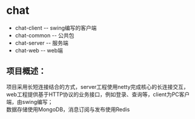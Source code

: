 # chat

* chat-client    --  swing编写的客户端
* chat-common  -- 公共包  
* chat-server  -- 服务端 
* chat-web   -- web端

## 项目概述：
项目采用长短连接结合的方式，server工程使用netty完成核心的长连接交互，web工程提供基于HTTP协议的业务接口，例如登录、查询等，client为PC客户端，由swing编写；\
数据存储使用MongoDB，消息订阅与发布使用Redis